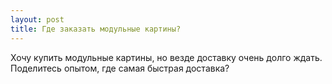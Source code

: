 ```yaml
---
layout: post 
title: Где заказать модульные картины? 
--- 
```

Хочу купить модульные картины, но везде доставку очень долго ждать. Поделитесь опытом, где самая быстрая доставка?